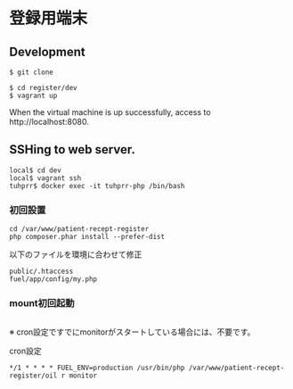 # 登録用端末

## Development

```
$ git clone

$ cd register/dev
$ vagrant up
```

When the virtual machine is up successfully, access to http://localhost:8080.

## SSHing to web server.

```
local$ cd dev
local$ vagrant ssh
tuhprr$ docker exec -it tuhprr-php /bin/bash
```


### 初回設置
```
cd /var/www/patient-recept-register
php composer.phar install --prefer-dist
```

以下のファイルを環境に合わせて修正
```
public/.htaccess
fuel/app/config/my.php
```

### mount初回起動
```
```
※ cron設定ですでにmonitorがスタートしている場合には、不要です。

cron設定
```
*/1 * * * * FUEL_ENV=production /usr/bin/php /var/www/patient-recept-register/oil r monitor
```
